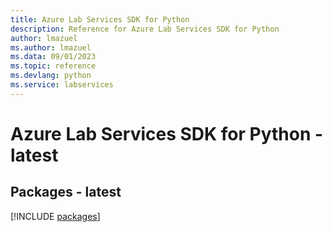 ```yaml
---
title: Azure Lab Services SDK for Python
description: Reference for Azure Lab Services SDK for Python
author: lmazuel
ms.author: lmazuel
ms.data: 09/01/2023
ms.topic: reference
ms.devlang: python
ms.service: labservices
---
```

# Azure Lab Services SDK for Python - latest
## Packages - latest
[!INCLUDE [packages](lab-services-index.md)]